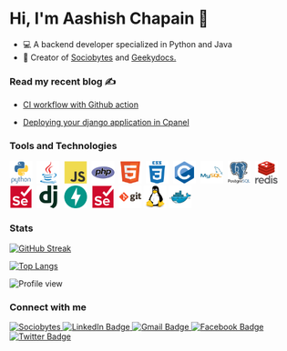 <h1 >Hi, I'm Aashish Chapain 👋
</h1>

* 💻 A backend developer specialized in Python and Java
* 👷 Creator of <a href='https://sociobytes.com'>Sociobytes</a> and <a href='https://geekydocs.com'>Geekydocs.</a>


<h3>Read my recent blog ✍️</h3>

* <a href='https://geekydocs.com/blog/continoues-deployment-with-github-action'>CI workflow with Github action </a>


* <a href='https://geekydocs.com/blog/deploying-your-django-application-in-cpanel'> Deploying your django application in Cpanel </a>

<h3>Tools and Technologies </h3>

<div>
    <img src="https://github.com/devicons/devicon/blob/master/icons/python/python-original-wordmark.svg" title="Python" alt="Python" width="40" height="40"/>&nbsp;
    <img src="https://github.com/devicons/devicon/blob/master/icons/java/java-original.svg" title="Java alt="Java" width="40" height="40"/>&nbsp;
    <img src="https://github.com/devicons/devicon/blob/master/icons/javascript/javascript-original.svg" title="Javascript" alt="Javascript" width="40" height="40"/>&nbsp;
   <img src="https://github.com/devicons/devicon/blob/master/icons/php/php-original.svg" title="PHP" alt="PHP" width="40" height="40"/>&nbsp;
    <img src="https://github.com/devicons/devicon/blob/master/icons/html5/html5-original.svg" title="HTML5" alt="HTML" width="40" height="40"/>&nbsp;
    <img src="https://github.com/devicons/devicon/blob/master/icons/css3/css3-plain-wordmark.svg"  title="CSS3" alt="CSS" width="40" height="40"/>&nbsp;
    <img src="https://github.com/devicons/devicon/blob/master/icons/c/c-original.svg" title="C" alt="C" width="40" height="40"/>&nbsp;
    <img src="https://github.com/devicons/devicon/blob/master/icons/mysql/mysql-original-wordmark.svg" title="MySQL"  alt="MySQL" width="40" height="40"/>&nbsp;
    <img src="https://github.com/devicons/devicon/blob/master/icons/postgresql/postgresql-original-wordmark.svg" title="Postgres"  alt="Postgres" width="40" height="40"/>&nbsp;
    <img src="https://github.com/devicons/devicon/blob/master/icons/redis/redis-original-wordmark.svg" title="Redis"  alt="Redis" width="40" height="40"/>&nbsp;
    <img src="https://github.com/devicons/devicon/blob/master/icons/selenium/selenium-original.svg" title="Selenium"  alt="Selenium" width="40" height="40"/>&nbsp;
    <img src="https://github.com/devicons/devicon/blob/master/icons/django/django-plain.svg" title="Django"  alt="Django" width="40" height="40"/>&nbsp;                                                                                                                                 <img src="https://github.com/devicons/devicon/blob/master/icons/fastapi/fastapi-original.svg" title="Fastapi"  alt="Fastapi" width="40" height="40"/>&nbsp;
    <img src="https://github.com/devicons/devicon/blob/master/icons/selenium/selenium-original.svg" title="Selenium"  alt="Selenium" width="40" height="40"/>&nbsp;
    <img src="https://github.com/devicons/devicon/blob/master/icons/git/git-original-wordmark.svg" title="Git" **alt="Git" width="40" height="40"/>
    <img src="https://github.com/devicons/devicon/blob/master/icons/linux/linux-original.svg" title="Linux" **alt="Linux" width="40" height="40"/>
                                                                                                                                              <img src="https://github.com/devicons/devicon/blob/master/icons/docker/docker-original.svg" title="Docker" **alt="Docker" width="40" height="40"/>
</div>                                                                                                                                              

<h3>Stats</h3>

[![GitHub Streak](http://github-readme-streak-stats.herokuapp.com?user=chapainaashish&theme=dark&background=000000)](https://git.io/streak-stats)

[![Top Langs](https://github-readme-stats.vercel.app/api/top-langs/?username=chapainaashish&layout=compact&theme=vision-friendly-dark)](https://github.com/anuraghazra/github-readme-stats)

<div>
  <img src="https://komarev.com/ghpvc/?username=chapainaashish&style=for-the-badge&color=green" alt="Profile view"
</div>

<h3>Connect with me</h3>

<div id="badges">
    <a href="https://sociobytes.com/aashish">
    <img src="https://img.shields.io/badge/Sociobytes-blue?style=for-the-badge&logo=none&logoColor=white" alt="Sociobytes"/>
  </a>
  <a href="https://www.linkedin.com/in/chapainaashish/">
    <img src="https://img.shields.io/badge/LinkedIn-blue?style=for-the-badge&logo=linkedin&logoColor=white" alt="LinkedIn Badge"/>
  </a>
  <a href="mailto: ashishchapain86@gmail.com">
    <img src="https://img.shields.io/badge/Gmail-red?style=for-the-badge&logo=gmail&logoColor=white" alt="Gmail Badge"/>
  </a>
  <a href="https://www.facebook.com/chapainaashish">
    <img src="https://img.shields.io/badge/Facebook-blue?style=for-the-badge&logo=facebook&logoColor=white" alt="Facebook Badge"/>
  </a>
  <a href="https://twitter.com/chapainaashish">
    <img src="https://img.shields.io/badge/Twitter-blue?style=for-the-badge&logo=twitter&logoColor=white" alt="Twitter Badge"/>
  </a>
   
</div>
